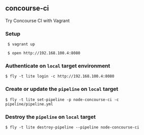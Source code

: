 ## concourse-ci

Try Concourse CI with Vagrant

### Setup

` $ vagrant up`

` $ open http://192.168.100.4:8080`

### Authenticate on `local` target environment

`$ fly -t lite login -c http://192.168.100.4:8080`

### Create or update the `pipeline` on `local` target

`$ fly -t lite set-pipeline -p node-concourse-ci -c pipeline/pipeline.yml`

### Destroy the `pipeline` on `local` target

`$ fly -t lite destroy-pipeline --pipeline node-concourse-ci`
